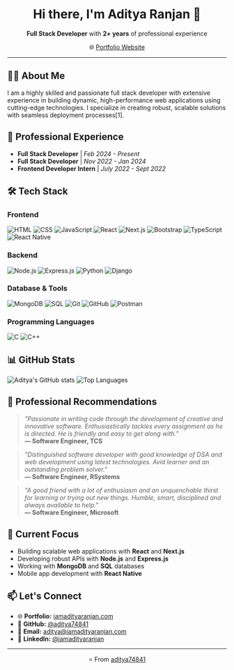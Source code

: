 <h1 align="center">Hi there, I'm Aditya Ranjan 👋</h1>
<p align="center"><strong>Full Stack Developer</strong> with <strong>2+ years</strong> of professional experience</p>
<p align="center">🌐 <a href="https://iamadityaranjan.com">Portfolio Website</a></p>

---

## 👨‍💻 About Me
I am a highly skilled and passionate full stack developer with extensive experience in building dynamic, high-performance web applications using cutting-edge technologies. I specialize in creating robust, scalable solutions with seamless deployment processes[1].

## 💼 Professional Experience
- **Full Stack Developer** | *Feb 2024 - Present*
- **Full Stack Developer** | *Nov 2022 - Jan 2024*  
- **Frontend Developer Intern** | *July 2022 - Sept 2022*

## 🛠️ Tech Stack

### **Frontend**
![HTML](https://img.shields.io/badge/-HTML-E34F26?style=flat&logo=html5&logoColor=white)
![CSS](https://img.shields.io/badge/-CSS-1572B6?style=flat&logo=css3&logoColor=white)
![JavaScript](https://img.shields.io/badge/-JavaScript-F7DF1E?style=flat&logo=javascript&logoColor=black)
![React](https://img.shields.io/badge/-React-61DAFB?style=flat&logo=react&logoColor=black)
![Next.js](https://img.shields.io/badge/-Next.js-000000?style=flat&logo=next.js&logoColor=white)
![Bootstrap](https://img.shields.io/badge/-Bootstrap-7952B3?style=flat&logo=bootstrap&logoColor=white)
![TypeScript](https://img.shields.io/badge/-TypeScript-3178C6?style=flat&logo=typescript&logoColor=white)
![React Native](https://img.shields.io/badge/-React%20Native-61DAFB?style=flat&logo=react&logoColor=black)

### **Backend**
![Node.js](https://img.shields.io/badge/-Node.js-339933?style=flat&logo=node.js&logoColor=white)
![Express.js](https://img.shields.io/badge/-Express.js-000000?style=flat&logo=express&logoColor=white)
![Python](https://img.shields.io/badge/-Python-3776AB?style=flat&logo=python&logoColor=white)
![Django](https://img.shields.io/badge/-Django-092E20?style=flat&logo=django&logoColor=white)

### **Database & Tools**
![MongoDB](https://img.shields.io/badge/-MongoDB-47A248?style=flat&logo=mongodb&logoColor=white)
![SQL](https://img.shields.io/badge/-SQL-4479A1?style=flat&logo=mysql&logoColor=white)
![Git](https://img.shields.io/badge/-Git-F05032?style=flat&logo=git&logoColor=white)
![GitHub](https://img.shields.io/badge/-GitHub-181717?style=flat&logo=github&logoColor=white)
![Postman](https://img.shields.io/badge/-Postman-FF6C37?style=flat&logo=postman&logoColor=white)

### **Programming Languages**
![C](https://img.shields.io/badge/-C-A8B9CC?style=flat&logo=c&logoColor=black)
![C++](https://img.shields.io/badge/-C++-00599C?style=flat&logo=cplusplus&logoColor=white)

## 📊 GitHub Stats
![Aditya's GitHub stats](https://github-readme-stats.vercel.app/api?username=aditya74841&show_icons=true&theme=radical)
![Top Languages](https://github-readme-stats.vercel.app/api/top-langs/?username=aditya74841&layout=compact&theme=radical)

## 🌟 Professional Recommendations

> *"Passionate in writing code through the development of creative and innovative software. Enthusiastically tackles every assignment as he is directed. He is friendly and easy to get along with."*  
> **— Software Engineer, TCS**

> *"Distinguished software developer with good knowledge of DSA and web development using latest technologies. Avid learner and an outstanding problem solver."*  
> **— Software Engineer, RSystems**

> *"A good friend with a lot of enthusiasm and an unquenchable thirst for learning or trying out new things. Humble, smart, disciplined and always available to help."*  
> **— Software Engineer, Microsoft**

## 🔭 Current Focus
- Building scalable web applications with **React** and **Next.js**
- Developing robust APIs with **Node.js** and **Express.js**
- Working with **MongoDB** and **SQL** databases
- Mobile app development with **React Native**

## 📫 Let's Connect
- 🌐 **Portfolio:** [iamadityaranjan.com](https://iamadityaranjan.com)
- 💼 **GitHub:** [@aditya74841](https://github.com/aditya74841)
- 📧 **Email:** aditya@iamadityaranjan.com
- 💼 **LinkedIn:** [@iamadityaranjan](https://www.linkedin.com/in/iamadityaranjan/)

---
<p align="center">⭐️ From <a href="https://github.com/aditya74843">aditya74841</a></p>
